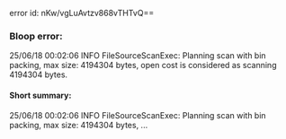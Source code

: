error id: nKw/vgLuAvtzv868vTHTvQ==
### Bloop error:

25/06/18 00:02:06 INFO FileSourceScanExec: Planning scan with bin packing, max size: 4194304 bytes, open cost is considered as scanning 4194304 bytes.
#### Short summary: 

25/06/18 00:02:06 INFO FileSourceScanExec: Planning scan with bin packing, max size: 4194304 bytes, ...